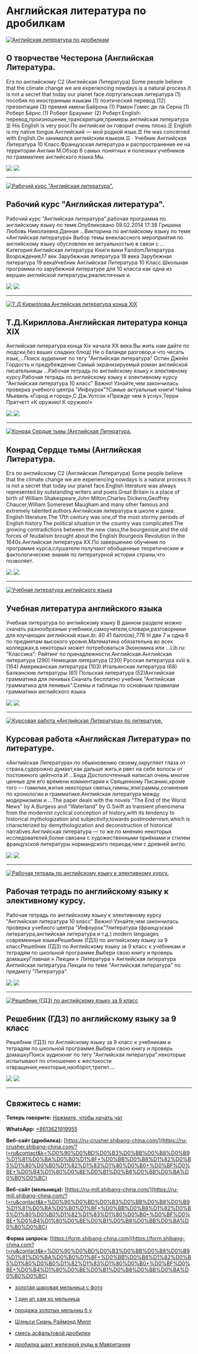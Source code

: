 # Английская литература по дробилкам

<a href="https://swt.shibang-china.com/?l=ru&img&k=%D0%90%D0%BD%D0%B3%D0%BB%D0%B8%D0%B9%D1%81%D0%BA%D0%B0%D1%8F+%D0%BB%D0%B8%D1%82%D0%B5%D1%80%D0%B0%D1%82%D1%83%D1%80%D0%B0+%D0%BF%D0%BE+%D0%B4%D1%80%D0%BE%D0%B1%D0%B8%D0%BB%D0%BA%D0%B0%D0%BC" target="_blank">![Английская литература по дробилкам](http://static.shibang-china.com/all-800x300/934.jpg)</a>

## О творчестве Честерона (Английская Литература.
Егэ по английскому С2 (Английская Литература) Some people believe that the climate change we are experiencing nowdays is a natural process.It is not a secret that today our planet face.португальская литература (1) пособия по иностранным языкам (1) поэтический перевод (12) презентация (3) премия имени Байрона (1) Рамон Гомес де ла Серна (1) Роберт Бёрнс (1) Роберт Браунинг (2) Роберт.English: перевод,произношение,транскрипция,примеры.английская литература ☰ His English is very poor.По английски он говорит очень плохо.☰ English is my native tongue.Английский — мой родной язык.☰ He was concerned with English.Он занимался английским языком.☰&nbsp;&#0183;&#32;Учебник Английская Литература 10 Класс.Французская литература и распространение ее на территории Англии М.Обзор 6 самых понятных и полезных учебников по грамматике английского языка.Мы.


<a href="https://whatsapp.shibangsoft.com/WhatsApp.php" target="_blank" title="WhatsApp">![](http://static.shibang-china.com/icon/whatsapp.png)</a> <a href="https://swt.shibang-china.com/?l=ru&icon&k=%D0%90%D0%BD%D0%B3%D0%BB%D0%B8%D0%B9%D1%81%D0%BA%D0%B0%D1%8F+%D0%BB%D0%B8%D1%82%D0%B5%D1%80%D0%B0%D1%82%D1%83%D1%80%D0%B0+%D0%BF%D0%BE+%D0%B4%D1%80%D0%BE%D0%B1%D0%B8%D0%BB%D0%BA%D0%B0%D0%BC" target="_blank">![](http://static.shibang-china.com/icon/chat-ru.png)</a>

---

<a href="https://swt.shibang-china.com/?l=ru&img&k=%D0%90%D0%BD%D0%B3%D0%BB%D0%B8%D0%B9%D1%81%D0%BA%D0%B0%D1%8F+%D0%BB%D0%B8%D1%82%D0%B5%D1%80%D0%B0%D1%82%D1%83%D1%80%D0%B0+%D0%BF%D0%BE+%D0%B4%D1%80%D0%BE%D0%B1%D0%B8%D0%BB%D0%BA%D0%B0%D0%BC" target="_blank">![Рабочий курс &quot;Английская литература&quot;.](http://static.shibang-china.com/all-800x300/1261.jpg)</a>

## Рабочий курс &quot;Английская литература&quot;.
Рабочий курс &quot;Английская литература&quot;.рабочая программа по английскому языку по теме.Опубликовано 09.02.2014 17:38 Гришина Любовь Николаевна.Данная …Викторина по английскому языку по теме &#171;Английская литература&#187; Выбор темы внеклассного мероприятия по английскому языку обусловлен ее актуальностью в связи с …Категория:Английская литература Книги вики FandomЛитература Возрождения,17 век Зарубежная литература 18 века Зарубежная литература 19 векаУчебник Английская Литература 10 Класс.Школьная программа по зарубежной литературе для 10 класса как одна из вершин английской литературы,реалистичные и.


<a href="https://whatsapp.shibangsoft.com/WhatsApp.php" target="_blank" title="WhatsApp">![](http://static.shibang-china.com/icon/whatsapp.png)</a> <a href="https://swt.shibang-china.com/?l=ru&icon&k=%D0%90%D0%BD%D0%B3%D0%BB%D0%B8%D0%B9%D1%81%D0%BA%D0%B0%D1%8F+%D0%BB%D0%B8%D1%82%D0%B5%D1%80%D0%B0%D1%82%D1%83%D1%80%D0%B0+%D0%BF%D0%BE+%D0%B4%D1%80%D0%BE%D0%B1%D0%B8%D0%BB%D0%BA%D0%B0%D0%BC" target="_blank">![](http://static.shibang-china.com/icon/chat-ru.png)</a>

---

<a href="https://swt.shibang-china.com/?l=ru&img&k=%D0%90%D0%BD%D0%B3%D0%BB%D0%B8%D0%B9%D1%81%D0%BA%D0%B0%D1%8F+%D0%BB%D0%B8%D1%82%D0%B5%D1%80%D0%B0%D1%82%D1%83%D1%80%D0%B0+%D0%BF%D0%BE+%D0%B4%D1%80%D0%BE%D0%B1%D0%B8%D0%BB%D0%BA%D0%B0%D0%BC" target="_blank">![Т.Д.Кириллова.Английская литература конца ХІХ](http://static.shibang-china.com/all-800x300/549.jpg)</a>

## Т.Д.Кириллова.Английская литература конца ХІХ
Английская литература конца Хix начала ХХ века.Вы жить нам дайте по людски,без ваших сладких блюд! Не о баланде разговор,и что чесать язык,…Поиск аудиокниг по тегу &quot;Английская литература&quot; Остин Джейн Гордость и предубеждение Самый экранизируемый роман английской писательницы …Рабочая тетрадь по английскому языку к элективному курсу.Рабочая тетрадь по английскому языку к элективному курсу &quot;Английская литература 10 класс&quot; Важно! Узнайте,чем закончилась проверка учебного центра &quot;Инфоурок&quot;?Самые актуальные книги! Чайна Мьевиль &#171;Город и город&#187;,С.Дж.Уотсон &#171;Прежде чем я усну&#187;,Терри Пратчетт &#171;К оружию! К оружию!&#187;


<a href="https://whatsapp.shibangsoft.com/WhatsApp.php" target="_blank" title="WhatsApp">![](http://static.shibang-china.com/icon/whatsapp.png)</a> <a href="https://swt.shibang-china.com/?l=ru&icon&k=%D0%90%D0%BD%D0%B3%D0%BB%D0%B8%D0%B9%D1%81%D0%BA%D0%B0%D1%8F+%D0%BB%D0%B8%D1%82%D0%B5%D1%80%D0%B0%D1%82%D1%83%D1%80%D0%B0+%D0%BF%D0%BE+%D0%B4%D1%80%D0%BE%D0%B1%D0%B8%D0%BB%D0%BA%D0%B0%D0%BC" target="_blank">![](http://static.shibang-china.com/icon/chat-ru.png)</a>

---

<a href="https://swt.shibang-china.com/?l=ru&img&k=%D0%90%D0%BD%D0%B3%D0%BB%D0%B8%D0%B9%D1%81%D0%BA%D0%B0%D1%8F+%D0%BB%D0%B8%D1%82%D0%B5%D1%80%D0%B0%D1%82%D1%83%D1%80%D0%B0+%D0%BF%D0%BE+%D0%B4%D1%80%D0%BE%D0%B1%D0%B8%D0%BB%D0%BA%D0%B0%D0%BC" target="_blank">![Конрад Сердце тьмы (Английская Литература.](http://static.shibang-china.com/all-800x300/518.jpg)</a>

## Конрад Сердце тьмы (Английская Литература.
Егэ по английскому С2 (Английская Литература) Some people believe that the climate change we are experiencing nowdays is a natural process.It is not a secret that today our planet face.English literature was always represented by outstanding writers and poets.Great Britain is a place of birth of William Shakespeare,John Milton,Charles Dickens,Geoffrey Chaucer,William Somereset Maugham and many other famous and extremely talented authors.Английская литература в школе и дома: English literature.The 17th century was one,of the most stormy periods of English history.The political situation in the country was complicated.The growing contradictions between the new class,the bourgeoisie,and the old forces of feudalism brought about the English Bourgeois Revolution in the 1640s.Английская литература ХХ.По завершению обучения по программе курса,слушатели получают обобщенные теоретические и фактологические знания по литературной истории страны,что позволяет.


<a href="https://whatsapp.shibangsoft.com/WhatsApp.php" target="_blank" title="WhatsApp">![](http://static.shibang-china.com/icon/whatsapp.png)</a> <a href="https://swt.shibang-china.com/?l=ru&icon&k=%D0%90%D0%BD%D0%B3%D0%BB%D0%B8%D0%B9%D1%81%D0%BA%D0%B0%D1%8F+%D0%BB%D0%B8%D1%82%D0%B5%D1%80%D0%B0%D1%82%D1%83%D1%80%D0%B0+%D0%BF%D0%BE+%D0%B4%D1%80%D0%BE%D0%B1%D0%B8%D0%BB%D0%BA%D0%B0%D0%BC" target="_blank">![](http://static.shibang-china.com/icon/chat-ru.png)</a>

---

<a href="https://swt.shibang-china.com/?l=ru&img&k=%D0%90%D0%BD%D0%B3%D0%BB%D0%B8%D0%B9%D1%81%D0%BA%D0%B0%D1%8F+%D0%BB%D0%B8%D1%82%D0%B5%D1%80%D0%B0%D1%82%D1%83%D1%80%D0%B0+%D0%BF%D0%BE+%D0%B4%D1%80%D0%BE%D0%B1%D0%B8%D0%BB%D0%BA%D0%B0%D0%BC" target="_blank">![Учебная литература английского языка](http://static.shibang-china.com/all-800x300/463.jpg)</a>

## Учебная литература английского языка
Учебная литература по английскому языку В данном разделе можно скачать разнообразные учебники,самоучители,словари,разговорники для изучающих английский язык.ib: 40 41 балл(ов),776 hl две 7 и одна 6 по предметам высокого уровня.Математика обязательна во всех колледжах,в некоторых может потребоваться Экономика или …Lib.ru: &quot;Классика&quot;: Рейтинг по принадлежности.Английская.Английская литература (290) Немецкая литература (230) Русская литература xviii в.(164) Американская литература (103) Итальянская литература (68) Балканские литературы (61) Польская литература (52)Английская грамматика для ленивых.Скачать бесплатно учебник &quot;Английская грамматика для ленивых&quot;.Схемы и таблицы по основным правилам грамматики английского языка


<a href="https://whatsapp.shibangsoft.com/WhatsApp.php" target="_blank" title="WhatsApp">![](http://static.shibang-china.com/icon/whatsapp.png)</a> <a href="https://swt.shibang-china.com/?l=ru&icon&k=%D0%90%D0%BD%D0%B3%D0%BB%D0%B8%D0%B9%D1%81%D0%BA%D0%B0%D1%8F+%D0%BB%D0%B8%D1%82%D0%B5%D1%80%D0%B0%D1%82%D1%83%D1%80%D0%B0+%D0%BF%D0%BE+%D0%B4%D1%80%D0%BE%D0%B1%D0%B8%D0%BB%D0%BA%D0%B0%D0%BC" target="_blank">![](http://static.shibang-china.com/icon/chat-ru.png)</a>

---

<a href="https://swt.shibang-china.com/?l=ru&img&k=%D0%90%D0%BD%D0%B3%D0%BB%D0%B8%D0%B9%D1%81%D0%BA%D0%B0%D1%8F+%D0%BB%D0%B8%D1%82%D0%B5%D1%80%D0%B0%D1%82%D1%83%D1%80%D0%B0+%D0%BF%D0%BE+%D0%B4%D1%80%D0%BE%D0%B1%D0%B8%D0%BB%D0%BA%D0%B0%D0%BC" target="_blank">![Курсовая работа &#171;Английская Литература&#187; по литературе.](http://static.shibang-china.com/all-800x300/1037.jpg)</a>

## Курсовая работа &#171;Английская Литература&#187; по литературе.
&#171;Английская Литература&#187;.по обыкновению своему,округляет глаза от страха,судорожно думает,как дальше жить,и рвет на себе волосы от постоянного цейтнота.И …Беда Достопочтенный написал очень многие ценные для его времени комментарии к Священному Писанию,кроме того — гомилии,жития некоторых святых,гимны,эпиграммы,сочинения по хронологии и грамматике.Английская литература между модернизмом и …The paper deals with the novels &quot;The End of the World News&quot; by A.Burgess and &quot;Waterland&quot; by G.Swift as transient phenomena from the modernist cyclical conception of history,with its tendency to historical mythologization and subjectivity,towards postmodernism,which is characterized by demythologization and deconstruction of historical narratives.Английская литература — то же.по мнению некоторых исследователей,более связана с художественными приёмами и стилем французской литературы нормандского периода,чем с древней англо.


<a href="https://whatsapp.shibangsoft.com/WhatsApp.php" target="_blank" title="WhatsApp">![](http://static.shibang-china.com/icon/whatsapp.png)</a> <a href="https://swt.shibang-china.com/?l=ru&icon&k=%D0%90%D0%BD%D0%B3%D0%BB%D0%B8%D0%B9%D1%81%D0%BA%D0%B0%D1%8F+%D0%BB%D0%B8%D1%82%D0%B5%D1%80%D0%B0%D1%82%D1%83%D1%80%D0%B0+%D0%BF%D0%BE+%D0%B4%D1%80%D0%BE%D0%B1%D0%B8%D0%BB%D0%BA%D0%B0%D0%BC" target="_blank">![](http://static.shibang-china.com/icon/chat-ru.png)</a>

---

<a href="https://swt.shibang-china.com/?l=ru&img&k=%D0%90%D0%BD%D0%B3%D0%BB%D0%B8%D0%B9%D1%81%D0%BA%D0%B0%D1%8F+%D0%BB%D0%B8%D1%82%D0%B5%D1%80%D0%B0%D1%82%D1%83%D1%80%D0%B0+%D0%BF%D0%BE+%D0%B4%D1%80%D0%BE%D0%B1%D0%B8%D0%BB%D0%BA%D0%B0%D0%BC" target="_blank">![Рабочая тетрадь по английскому языку к элективному курсу.](http://static.shibang-china.com/all-800x300/394.jpg)</a>

## Рабочая тетрадь по английскому языку к элективному курсу.
Рабочая тетрадь по английскому языку к элективному курсу &quot;Английская литература 10 класс&quot; Важно! Узнайте,чем закончилась проверка учебного центра &quot;Инфоурок&quot;?литература (французская литература,английская литература и т.д.) modern languages современные языкиРешебник (ГДЗ) по английскому языку за 9 классРешебник (ГДЗ) по Английскому языку за 9 класс к учебникам и тетрадям по школьной программе.Выбери свою книгу и проверь домашкуГлавная &#187; Лекции &#187; Литература &#187; Английская литература Английская литература Лекции по теме &quot;Английская литература&quot; по предмету &quot;Литература&quot;.


<a href="https://whatsapp.shibangsoft.com/WhatsApp.php" target="_blank" title="WhatsApp">![](http://static.shibang-china.com/icon/whatsapp.png)</a> <a href="https://swt.shibang-china.com/?l=ru&icon&k=%D0%90%D0%BD%D0%B3%D0%BB%D0%B8%D0%B9%D1%81%D0%BA%D0%B0%D1%8F+%D0%BB%D0%B8%D1%82%D0%B5%D1%80%D0%B0%D1%82%D1%83%D1%80%D0%B0+%D0%BF%D0%BE+%D0%B4%D1%80%D0%BE%D0%B1%D0%B8%D0%BB%D0%BA%D0%B0%D0%BC" target="_blank">![](http://static.shibang-china.com/icon/chat-ru.png)</a>

---

<a href="https://swt.shibang-china.com/?l=ru&img&k=%D0%90%D0%BD%D0%B3%D0%BB%D0%B8%D0%B9%D1%81%D0%BA%D0%B0%D1%8F+%D0%BB%D0%B8%D1%82%D0%B5%D1%80%D0%B0%D1%82%D1%83%D1%80%D0%B0+%D0%BF%D0%BE+%D0%B4%D1%80%D0%BE%D0%B1%D0%B8%D0%BB%D0%BA%D0%B0%D0%BC" target="_blank">![Решебник (ГДЗ) по английскому языку за 9 класс](http://static.shibang-china.com/all-800x300/703.jpg)</a>

## Решебник (ГДЗ) по английскому языку за 9 класс
Решебник (ГДЗ) по Английскому языку за 9 класс к учебникам и тетрадям по школьной программе.Выбери свою книгу и проверь домашкуПоиск аудиокниг по тегу &quot;Английская литература&quot;.некоторые испытывают по отношению к жестокости отвращение,некоторые,наоборот,трепет.…

<a href="https://whatsapp.shibangsoft.com/WhatsApp.php" target="_blank" title="WhatsApp">![](http://static.shibang-china.com/icon/whatsapp.png)</a> <a href="https://swt.shibang-china.com/?l=ru&icon&k=%D0%90%D0%BD%D0%B3%D0%BB%D0%B8%D0%B9%D1%81%D0%BA%D0%B0%D1%8F+%D0%BB%D0%B8%D1%82%D0%B5%D1%80%D0%B0%D1%82%D1%83%D1%80%D0%B0+%D0%BF%D0%BE+%D0%B4%D1%80%D0%BE%D0%B1%D0%B8%D0%BB%D0%BA%D0%B0%D0%BC" target="_blank">![](http://static.shibang-china.com/icon/chat-ru.png)</a>

---
## Свяжитесь с нами:

**Теперь говорите:** [Нажмите, чтобы начать чат](https://swt.shibang-china.com?l=ru&contact&k=%D0%90%D0%BD%D0%B3%D0%BB%D0%B8%D0%B9%D1%81%D0%BA%D0%B0%D1%8F+%D0%BB%D0%B8%D1%82%D0%B5%D1%80%D0%B0%D1%82%D1%83%D1%80%D0%B0+%D0%BF%D0%BE+%D0%B4%D1%80%D0%BE%D0%B1%D0%B8%D0%BB%D0%BA%D0%B0%D0%BC)

**WhatsApp:**  [+8613621919955](https://whatsapp.shibangsoft.com/WhatsApp.php)

**Веб-сайт (дробилка):** [https://ru-crusher.shibang-china.com/](https://ru-crusher.shibang-china.com/?l=ru&contact&k=%D0%90%D0%BD%D0%B3%D0%BB%D0%B8%D0%B9%D1%81%D0%BA%D0%B0%D1%8F+%D0%BB%D0%B8%D1%82%D0%B5%D1%80%D0%B0%D1%82%D1%83%D1%80%D0%B0+%D0%BF%D0%BE+%D0%B4%D1%80%D0%BE%D0%B1%D0%B8%D0%BB%D0%BA%D0%B0%D0%BC)

**Веб-сайт (мельница):** [https://ru-mill.shibang-china.com/](https://ru-mill.shibang-china.com/?l=ru&contact&k=%D0%90%D0%BD%D0%B3%D0%BB%D0%B8%D0%B9%D1%81%D0%BA%D0%B0%D1%8F+%D0%BB%D0%B8%D1%82%D0%B5%D1%80%D0%B0%D1%82%D1%83%D1%80%D0%B0+%D0%BF%D0%BE+%D0%B4%D1%80%D0%BE%D0%B1%D0%B8%D0%BB%D0%BA%D0%B0%D0%BC)

**Форма запроса:** [https://form.shibang-china.com](https://form.shibang-china.com?l=ru&contact&k=%D0%90%D0%BD%D0%B3%D0%BB%D0%B8%D0%B9%D1%81%D0%BA%D0%B0%D1%8F+%D0%BB%D0%B8%D1%82%D0%B5%D1%80%D0%B0%D1%82%D1%83%D1%80%D0%B0+%D0%BF%D0%BE+%D0%B4%D1%80%D0%BE%D0%B1%D0%B8%D0%BB%D0%BA%D0%B0%D0%BC)

* [золотая шаровая мельница с фото](../125/%D0%B7%D0%BE%D0%BB%D0%BE%D1%82%D0%B0%D1%8F%20%D1%88%D0%B0%D1%80%D0%BE%D0%B2%D0%B0%D1%8F%20%D0%BC%D0%B5%D0%BB%D1%8C%D0%BD%D0%B8%D1%86%D0%B0%20%D1%81%20%D1%84%D0%BE%D1%82%D0%BE.md)

* [1 дин ап хам ко мельница](../125/1%20%D0%B4%D0%B8%D0%BD%20%D0%B0%D0%BF%20%D1%85%D0%B0%D0%BC%20%D0%BA%D0%BE%20%D0%BC%D0%B5%D0%BB%D1%8C%D0%BD%D0%B8%D1%86%D0%B0.md)

* [продажа золотых мельниц б  у](../122/%D0%BF%D1%80%D0%BE%D0%B4%D0%B0%D0%B6%D0%B0%20%D0%B7%D0%BE%D0%BB%D0%BE%D1%82%D1%8B%D1%85%20%D0%BC%D0%B5%D0%BB%D1%8C%D0%BD%D0%B8%D1%86%20%D0%B1%20%20%D1%83.md)

* [Шэньси Сиань Раймонд Милл](../121/%D0%A8%D1%8D%D0%BD%D1%8C%D1%81%D0%B8%20%D0%A1%D0%B8%D0%B0%D0%BD%D1%8C%20%D0%A0%D0%B0%D0%B9%D0%BC%D0%BE%D0%BD%D0%B4%20%D0%9C%D0%B8%D0%BB%D0%BB.md)

* [смесь асфальтовой дробилки](../122/%D1%81%D0%BC%D0%B5%D1%81%D1%8C%20%D0%B0%D1%81%D1%84%D0%B0%D0%BB%D1%8C%D1%82%D0%BE%D0%B2%D0%BE%D0%B9%20%D0%B4%D1%80%D0%BE%D0%B1%D0%B8%D0%BB%D0%BA%D0%B8.md)

* [дробилка шахт железной руды в Мавритании](../125/%D0%B4%D1%80%D0%BE%D0%B1%D0%B8%D0%BB%D0%BA%D0%B0%20%D1%88%D0%B0%D1%85%D1%82%20%D0%B6%D0%B5%D0%BB%D0%B5%D0%B7%D0%BD%D0%BE%D0%B9%20%D1%80%D1%83%D0%B4%D1%8B%20%D0%B2%20%D0%9C%D0%B0%D0%B2%D1%80%D0%B8%D1%82%D0%B0%D0%BD%D0%B8%D0%B8.md)